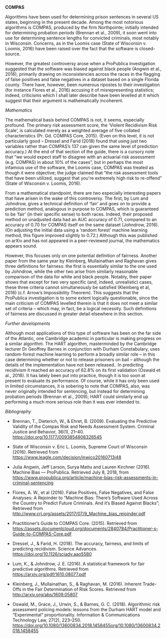 **COMPAS**

Algorithms have been used for determining prison sentences in several US states, beginning in the present decade. Among the most notorious algorithms is COMPAS, produced by the firm Northpointe; initially intended for determining probation periods (Brennan et al., 2009), it soon went into use for determining sentence lengths for convicted criminals, most notably in Wisconsin. Concerns, as in the Loomis case (State of Wisconsin v. Loomis, 2016) have been raised over the fact that the software is closed-source.

However, the greatest controversy arose when a ProPublica investigation suggested that the software was biased against black people (Angwin et al., 2016), primarily drawing on inconsistencies across the races in the flagging of false positives and false negatives in a dataset based on a single Florida county. There have, however, been numerous ripostes to their investigation (for instance Flores et al., 2016) accusing it of misrepresenting statistics; indeed, criticisms which I shall later describe have been levelled at it which suggest that their argument is mathematically incoherent.  


*Mathematics*

The mathematical basis behind COMPAS is not, it seems, especially profound. The primary risk assessment score, the ‘Violent Recidivism Risk Scale’, is calculated merely as a weighted average of five collated characteristics (Pr. Gd. COMPAS Core, 2015). (Even on this level, it is not particularly good – Dressel and Farid (2018) found that using just two variables rather than COMPAS’s 137 can given the same level of prediction accuracy.)  At the end of that section of the guide, there is a cursory note that “we would expect staff to disagree with an actuarial risk assessment (e.g. COMPAS) in about 10% of the cases”, but in perhaps the most infamous use of the software, the Loomis case, COMPAS was treated as though it were objective; the judge claimed that “the risk assessment tools that have been utilized, suggest that you're extremely high risk to re-offend” (State of Wisconsin v. Loomis, 2016). 

From a mathematical standpoint, there are two especially interesting papers that have arisen in the wake of this controversy. The first, by Lum and Johndrow, gives a technical definition of ‘fair’ and goes on to provide a prediction method, analogous in purpose to COMPAS, which is guaranteed to be ‘fair’ (in their specific sense) to both races. Indeed, their proposed method on unadjusted data had an AUC accuracy of 0.71, compared to an accuracy of 0.70 for COMPAS itself on the same dataset (Johndrow, 2016). (On adjusting the initial data using a ‘random forest’ machine learning method, this figure improved slightly to 0.72.) Although this was published on arXiv and has not appeared in a peer-reviewed journal, the mathematics appears sound. 

However, this focuses only on one potential definition of fairness. Another paper from the same year by Kleinberg, Mullainathan and Raghavan gives three definitions for fairness: the first is essentially similar to the one used by Johndrow, while the other two arise from similarly reasonable comparison of the data for white and black people. Notably, their paper shows that except for two very specific (and, indeed, unrealistic) cases, these three criteria cannot simultaneously be satisfied (Kleinberg et al, 2016) (c.f. Arrow’s Impossibility Theorem). This suggests that the ProPublica investigation is to some extent logically questionable, since the main criticism of COMPAS levelled therein is that it does not meet a similar set of criteria – which may, in fact, be a logical necessity. Such definitions of fairness are discussed in greater detail elsewhere in this section. 


*Further developments*

Although most applications of this type of software has been on the far side of the Atlantic, one Cambridge academic in particular is making progress on a similar algorithm. The HART algorithm, masterminded by the Cambridge lecturer Dr Geoffrey Barnes in conjunction with Durham Constabulary, uses random-forest machine learning to perform a broadly similar role – in this case determining whether or not to release prisoners on bail – although the details of the implementation have not been released.. In predicting recidivism it reached an accuracy of 62.8% on its first validation (Oswald et al., 2018). It has lately been put into practice, though it is too soon at present to evaluate its performance. Of course, while it has only been used in limited circumstances, it is sobering to note that COMPAS, also, was never originally intended for sentencing, but instead for determining probation periods (Brennan et al., 2009); HART could similarly end up performing a much more serious role than it was ever intended to. 


*Bibliography*

- Brennan, T., Dieterich, W., & Ehret, B. (2009). Evaluating the Predictive Validity of the Compas Risk and Needs Assessment System. Criminal Justice and Behavior, 36(1), 21–40. https://doi.org/10.1177/0093854808326545

- State of Wisconsin v. Eric L. Loomis, Supreme Court of Wisconsin (2016). Retrieved from https://www.leagle.com/decision/inwico20160713i48 

- Julia Angwin, Jeff Larson, Surya Mattu and Lauren Kirchner (2016). Machine Bias — ProPublica. Retrieved July 8, 2018, from https://www.propublica.org/article/machine-bias-risk-assessments-in-criminal-sentencing

- Flores, A. W., et al (2016). False Positives, False Negatives, and False Analyses: A Rejoinder to “Machine Bias: There’s Software Used Across the Country to Predict Future Criminals. And it’s Biased Against Blacks”;  Retrieved from http://www.crj.org/assets/2017/07/9_Machine_bias_rejoinder.pdf

- Practitioner’s Guide to COMPAS Core. (2015). Retrieved from https://assets.documentcloud.org/documents/2840784/Practitioner-s-Guide-to-COMPAS-Core.pdf

- Dressel, J., & Farid, H. (2018). The accuracy, fairness, and limits of predicting recidivism. Science Advances. https://doi.org/10.1126/sciadv.aao5580

- Lum, K., & Johndrow, J. E. (2016). A statistical framework for fair predictive algorithms. Retrieved from https://arxiv.org/pdf/1610.08077.pdf

- Kleinberg, J., Mullainathan, S., & Raghavan, M. (2016). Inherent Trade-Offs in the Fair Determination of Risk Scores. Retrieved from http://arxiv.org/abs/1609.05807

- Oswald, M., Grace, J., Urwin, S., & Barnes, G. C. (2018). Algorithmic risk assessment policing models: lessons from the Durham HART model and “Experimental” proportionality. Information & Communications Technology Law, 27(2), 223–250. https://doi.org/10.1080/13600834.2018.1458455org/10.1080/13600834.2018.1458455



